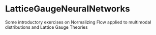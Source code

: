 # LatticeGaugeNeuralNetworks
Some introductory exercises on Normalizing Flow applied to multimodal distributions and Lattice Gauge Theories
